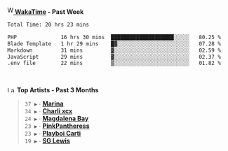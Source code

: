 <img src="https://github.com/dxnter/dxnter/assets/17434202/67b21fa4-d36d-46f9-9dec-f23d976b00ef" alt="WakaTime Logo" width="14" height="18"/><a href="https://wakatime.com/@dxnter" target="_blank"><strong> WakaTime</strong></a><strong> - Past Week</strong>

<!--START_SECTION:waka-->

```txt
Total Time: 20 hrs 23 mins

PHP              16 hrs 30 mins  ████████████████████░░░░░   80.25 %
Blade Template   1 hr 29 mins    █▓░░░░░░░░░░░░░░░░░░░░░░░   07.28 %
Markdown         31 mins         ▓░░░░░░░░░░░░░░░░░░░░░░░░   02.59 %
JavaScript       29 mins         ▓░░░░░░░░░░░░░░░░░░░░░░░░   02.37 %
.env file        22 mins         ▒░░░░░░░░░░░░░░░░░░░░░░░░   01.82 %
```

<!--END_SECTION:waka-->

<br/>

<!--START_LASTFM_ARTISTS:{"period": "3month", "rows": 6}-->
<a href="https://last.fm" target="_blank"><img src="https://user-images.githubusercontent.com/17434202/215290617-e793598d-d7c9-428f-9975-156db1ba89cc.svg" alt="Last.fm Logo" width="18" height="13"/></a> **Top Artists - Past 3 Months**

> `37 ▶️` ∙ **[Marina](https://www.last.fm/music/Marina)**<br/>
> `34 ▶️` ∙ **[Charli xcx](https://www.last.fm/music/Charli+xcx)**<br/>
> `24 ▶️` ∙ **[Magdalena Bay](https://www.last.fm/music/Magdalena+Bay)**<br/>
> `23 ▶️` ∙ **[PinkPantheress](https://www.last.fm/music/PinkPantheress)**<br/>
> `23 ▶️` ∙ **[Playboi Carti](https://www.last.fm/music/Playboi+Carti)**<br/>
> `19 ▶️` ∙ **[SG Lewis](https://www.last.fm/music/SG+Lewis)**<br/>
<!--END_LASTFM_ARTISTS-->
